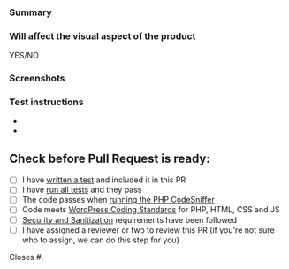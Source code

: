 ### Summary
<!-- Please describe the changes you made. -->

### Will affect the visual aspect of the product
<!-- It includes visual changes? -->
YES/NO

### Screenshots <!-- if applicable -->

### Test instructions
<!-- Describe how this pull request can be tested. -->

- 
- 

## Check before Pull Request is ready:

* [ ] I have [written a test](CONTRIBUTING.md#writing-an-acceptance-test) and included it in this PR
* [ ] I have [run all tests](CONTRIBUTING.md#run-tests) and they pass
* [ ] The code passes when [running the PHP CodeSniffer](CONTRIBUTING.md#run-php-codesniffer)
* [ ] Code meets [WordPress Coding Standards](CONTRIBUTING.md#coding-standards) for PHP, HTML, CSS and JS
* [ ] [Security and Sanitization](CONTRIBUTING.md#security-and-sanitization) requirements have been followed
* [ ] I have assigned a reviewer or two to review this PR (if you're not sure who to assign, we can do this step for you)

<!-- Issues that this pull request closes. -->
Closes #.
<!-- Should look like this: `Closes #1, #2, #3.` . -->
